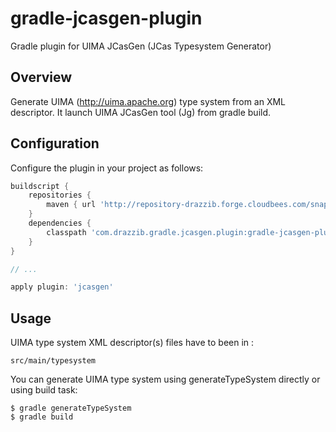 gradle-jcasgen-plugin
=====================

Gradle plugin for UIMA JCasGen (JCas Typesystem Generator)

## Overview
Generate UIMA (http://uima.apache.org) type system from an XML descriptor.
It launch UIMA JCasGen tool (Jg) from gradle build.

## Configuration
Configure the plugin in your project as follows:
```groovy
buildscript {
    repositories {
        maven { url 'http://repository-drazzib.forge.cloudbees.com/snapshot/' }
    }
    dependencies {
        classpath 'com.drazzib.gradle.jcasgen.plugin:gradle-jcasgen-plugin:0.1-SNAPSHOT'
    }
}

// ...

apply plugin: 'jcasgen'
```

## Usage
UIMA type system XML descriptor(s) files have to been in :
```
src/main/typesystem
```

You can generate UIMA type system using generateTypeSystem directly or using build task:
```
$ gradle generateTypeSystem
$ gradle build
```
